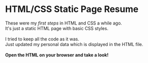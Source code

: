 # HTML/CSS Static Page Resume

These were my _first steps_ in HTML and CSS a while ago.<br/>
It's just a static HTML page with basic CSS styles.<br/>
<br/>
I tried to keep all the code as it was.<br/>
Just updated my personal data which is displayed in the HTML file.<br/>
<br/>
**Open the HTML on your browser and take a look!**
